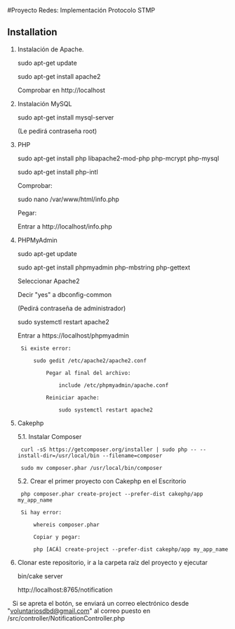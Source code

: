 #Proyecto Redes: Implementación Protocolo STMP

## Installation

1. Instalación de Apache.
	
    sudo apt-get update
	
    sudo apt-get install apache2

	Comprobar en http://localhost

2. Instalación MySQL
	
    sudo apt-get install mysql-server
	
    (Le pedirá contraseña root)

3. PHP
	
    sudo apt-get install php libapache2-mod-php php-mcrypt php-mysql
	
    sudo apt-get install php-intl

	Comprobar:

	sudo nano /var/www/html/info.php
	
    Pegar:

	<?php
	
        phpinfo();
	
    ?>

	Entrar a http://localhost/info.php

4. PHPMyAdmin
	
    sudo apt-get update
	
    sudo apt-get install phpmyadmin php-mbstring php-gettext

	
    Seleccionar Apache2
	
    Decir "yes" a dbconfig-common
	
    (Pedirá contraseña de administrador)

	
    sudo systemctl restart apache2

	
    Entrar a https://localhost/phpmyadmin
	
        Si existe error:
		
            sudo gedit /etc/apache2/apache2.conf
			
                Pegar al final del archivo:
				
                    include /etc/phpmyadmin/apache.conf
			
                Reiniciar apache:
				
                    sudo systemctl restart apache2

5. Cakephp

	5.1. Instalar Composer

        curl -sS https://getcomposer.org/installer | sudo php -- --install-dir=/usr/local/bin --filename=composer

		sudo mv composer.phar /usr/local/bin/composer

	5.2. Crear el primer proyecto con Cakephp en el Escritorio
		
        php composer.phar create-project --prefer-dist cakephp/app my_app_name

		Si hay error:
		
            whereis composer.phar

			Copiar y pegar:

			php [ACÁ] create-project --prefer-dist cakephp/app my_app_name

6. Clonar este repositorio, ir a la carpeta raíz del proyecto y ejecutar
    
    bin/cake server
    
    http://localhost:8765/notification
    
    Si se apreta el botón, se enviará un correo electrónico desde "voluntariosdbd@gmail.com" al correo puesto en 
    /src/controller/NotificationController.php
